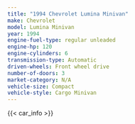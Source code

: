 ```yaml
---
title: "1994 Chevrolet Lumina Minivan"
make: Chevrolet
model: Lumina Minivan
year: 1994
engine-fuel-type: regular unleaded
engine-hp: 120
engine-cylinders: 6
transmission-type: Automatic
driven-wheels: Front wheel drive
number-of-doors: 3
market-category: N/A
vehicle-size: Compact
vehicle-style: Cargo Minivan
---
```


{{< car_info >}}
